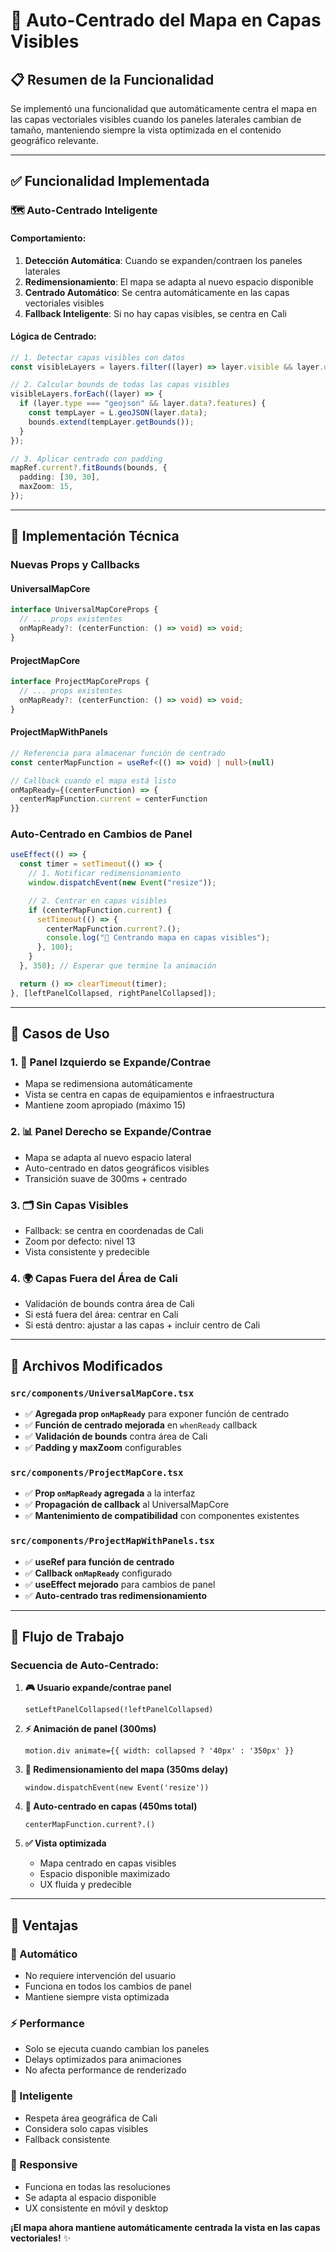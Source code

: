 # 🎯 Auto-Centrado del Mapa en Capas Visibles

## 📋 **Resumen de la Funcionalidad**

Se implementó una funcionalidad que automáticamente centra el mapa en las capas vectoriales visibles cuando los paneles laterales cambian de tamaño, manteniendo siempre la vista optimizada en el contenido geográfico relevante.

---

## ✅ **Funcionalidad Implementada**

### **🗺️ Auto-Centrado Inteligente**

#### **Comportamiento:**

1. **Detección Automática**: Cuando se expanden/contraen los paneles laterales
2. **Redimensionamiento**: El mapa se adapta al nuevo espacio disponible
3. **Centrado Automático**: Se centra automáticamente en las capas vectoriales visibles
4. **Fallback Inteligente**: Si no hay capas visibles, se centra en Cali

#### **Lógica de Centrado:**

```typescript
// 1. Detectar capas visibles con datos
const visibleLayers = layers.filter((layer) => layer.visible && layer.data);

// 2. Calcular bounds de todas las capas visibles
visibleLayers.forEach((layer) => {
  if (layer.type === "geojson" && layer.data?.features) {
    const tempLayer = L.geoJSON(layer.data);
    bounds.extend(tempLayer.getBounds());
  }
});

// 3. Aplicar centrado con padding
mapRef.current?.fitBounds(bounds, {
  padding: [30, 30],
  maxZoom: 15,
});
```

---

## 🔧 **Implementación Técnica**

### **Nuevas Props y Callbacks**

#### **UniversalMapCore**

```typescript
interface UniversalMapCoreProps {
  // ... props existentes
  onMapReady?: (centerFunction: () => void) => void;
}
```

#### **ProjectMapCore**

```typescript
interface ProjectMapCoreProps {
  // ... props existentes
  onMapReady?: (centerFunction: () => void) => void;
}
```

#### **ProjectMapWithPanels**

```typescript
// Referencia para almacenar función de centrado
const centerMapFunction = useRef<(() => void) | null>(null)

// Callback cuando el mapa está listo
onMapReady={(centerFunction) => {
  centerMapFunction.current = centerFunction
}}
```

### **Auto-Centrado en Cambios de Panel**

```typescript
useEffect(() => {
  const timer = setTimeout(() => {
    // 1. Notificar redimensionamiento
    window.dispatchEvent(new Event("resize"));

    // 2. Centrar en capas visibles
    if (centerMapFunction.current) {
      setTimeout(() => {
        centerMapFunction.current?.();
        console.log("🎯 Centrando mapa en capas visibles");
      }, 100);
    }
  }, 350); // Esperar que termine la animación

  return () => clearTimeout(timer);
}, [leftPanelCollapsed, rightPanelCollapsed]);
```

---

## 🎯 **Casos de Uso**

### **1. 📱 Panel Izquierdo se Expande/Contrae**

- Mapa se redimensiona automáticamente
- Vista se centra en capas de equipamientos e infraestructura
- Mantiene zoom apropiado (máximo 15)

### **2. 📊 Panel Derecho se Expande/Contrae**

- Mapa se adapta al nuevo espacio lateral
- Auto-centrado en datos geográficos visibles
- Transición suave de 300ms + centrado

### **3. 🗂️ Sin Capas Visibles**

- Fallback: se centra en coordenadas de Cali
- Zoom por defecto: nivel 13
- Vista consistente y predecible

### **4. 🌍 Capas Fuera del Área de Cali**

- Validación de bounds contra área de Cali
- Si está fuera del área: centrar en Cali
- Si está dentro: ajustar a las capas + incluir centro de Cali

---

## 📁 **Archivos Modificados**

### `src/components/UniversalMapCore.tsx`

- ✅ **Agregada prop `onMapReady`** para exponer función de centrado
- ✅ **Función de centrado mejorada** en `whenReady` callback
- ✅ **Validación de bounds** contra área de Cali
- ✅ **Padding y maxZoom** configurables

### `src/components/ProjectMapCore.tsx`

- ✅ **Prop `onMapReady` agregada** a la interfaz
- ✅ **Propagación de callback** al UniversalMapCore
- ✅ **Mantenimiento de compatibilidad** con componentes existentes

### `src/components/ProjectMapWithPanels.tsx`

- ✅ **useRef para función de centrado**
- ✅ **Callback `onMapReady`** configurado
- ✅ **useEffect mejorado** para cambios de panel
- ✅ **Auto-centrado tras redimensionamiento**

---

## 🚀 **Flujo de Trabajo**

### **Secuencia de Auto-Centrado:**

1. **🎮 Usuario expande/contrae panel**

   ```
   setLeftPanelCollapsed(!leftPanelCollapsed)
   ```

2. **⚡ Animación de panel (300ms)**

   ```
   motion.div animate={{ width: collapsed ? '40px' : '350px' }}
   ```

3. **📐 Redimensionamiento del mapa (350ms delay)**

   ```
   window.dispatchEvent(new Event('resize'))
   ```

4. **🎯 Auto-centrado en capas (450ms total)**

   ```
   centerMapFunction.current?.()
   ```

5. **✅ Vista optimizada**
   - Mapa centrado en capas visibles
   - Espacio disponible maximizado
   - UX fluida y predecible

---

## 🎉 **Ventajas**

### **🔄 Automático**

- No requiere intervención del usuario
- Funciona en todos los cambios de panel
- Mantiene siempre vista optimizada

### **⚡ Performance**

- Solo se ejecuta cuando cambian los paneles
- Delays optimizados para animaciones
- No afecta performance de renderizado

### **🎯 Inteligente**

- Respeta área geográfica de Cali
- Considera solo capas visibles
- Fallback consistente

### **📱 Responsive**

- Funciona en todas las resoluciones
- Se adapta al espacio disponible
- UX consistente en móvil y desktop

**¡El mapa ahora mantiene automáticamente centrada la vista en las capas vectoriales!** ✨
